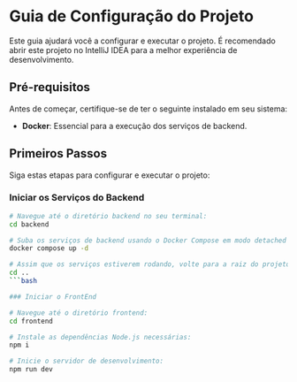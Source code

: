 # Guia de Configuração do Projeto

Este guia ajudará você a configurar e executar o projeto. É recomendado abrir este projeto no IntelliJ IDEA para a melhor experiência de desenvolvimento.

## Pré-requisitos

Antes de começar, certifique-se de ter o seguinte instalado em seu sistema:

- **Docker**: Essencial para a execução dos serviços de backend.

## Primeiros Passos

Siga estas etapas para configurar e executar o projeto:

### Iniciar os Serviços do Backend

```bash
# Navegue até o diretório backend no seu terminal:
cd backend

# Suba os serviços de backend usando o Docker Compose em modo detached (segundo plano):
docker compose up -d

# Assim que os serviços estiverem rodando, volte para a raiz do projeto:
cd ..
```bash

### Iniciar o FrontEnd

# Navegue até o diretório frontend:
cd frontend

# Instale as dependências Node.js necessárias:
npm i

# Inicie o servidor de desenvolvimento:
npm run dev
